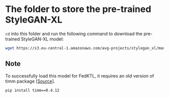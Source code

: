 # The folder to store the pre-trained StyleGAN-XL

`cd` into this folder and run the following command to download the pre-trained StyleGAN-XL model:

```bash
wget https://s3.eu-central-1.amazonaws.com/avg-projects/stylegan_xl/models/imagenet64.pkl
```

## Note

To successfully load this model for FedKTL, it requires an old version of timm package [[Source]](https://github.com/autonomousvision/stylegan-xl/issues/111).

```base
pip install timm==0.4.12
```
